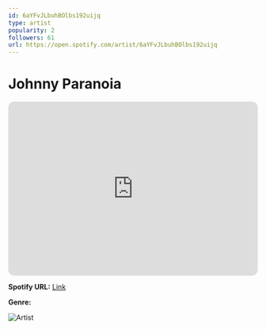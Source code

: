 ```yaml
---
id: 6aYFvJLbuhBOlbs192uijq
type: artist
popularity: 2
followers: 61
url: https://open.spotify.com/artist/6aYFvJLbuhBOlbs192uijq
---
```

# Johnny Paranoia

<iframe style="border-radius:12px" src="https://open.spotify.com/embed/artist/6aYFvJLbuhBOlbs192uijq" width="100%" height="352" frameBorder="0" allowfullscreen="" allow="autoplay; clipboard-write; encrypted-media; fullscreen; picture-in-picture" loading="lazy"></iframe>

**Spotify URL:** [Link](https://open.spotify.com/artist/6aYFvJLbuhBOlbs192uijq)

**Genre:** 

![Artist](https://i.scdn.co/image/ab6761610000e5ebab20e027b9990a4c2014c044)
